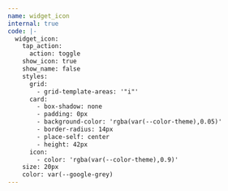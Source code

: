 ```yaml
---
name: widget_icon
internal: true
code: |-
  widget_icon:
    tap_action:
      action: toggle
    show_icon: true
    show_name: false
    styles:
      grid:
        - grid-template-areas: '"i"'
      card:
        - box-shadow: none
        - padding: 0px
        - background-color: 'rgba(var(--color-theme),0.05)'
        - border-radius: 14px
        - place-self: center
        - height: 42px
      icon:
        - color: 'rgba(var(--color-theme),0.9)'
    size: 20px
    color: var(--google-grey)
---
```

